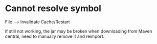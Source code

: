 # Cannot resolve symbol
File --> Invalidate Cache/Restart


if still not working, the jar may be broken when downloading from Maven central, need to manually remove it and reimport.
